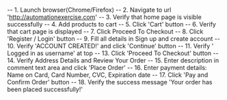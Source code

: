 -- 1. Launch browser(Chrome/Firefox)
-- 2. Navigate to url 'http://automationexercise.com'
-- 3. Verify that home page is visible successfully
-- 4. Add products to cart
-- 5. Click 'Cart' button
-- 6. Verify that cart page is displayed
-- 7. Click Proceed To Checkout
-- 8. Click 'Register / Login' button
-- 9. Fill all details in Sign up and create account
-- 10. Verify 'ACCOUNT CREATED!' and click 'Continue' button
-- 11. Verify ' Logged in as username' at top
-- 13. Click 'Proceed To Checkout' button
-- 14. Verify Address Details and Review Your Order
-- 15. Enter description in comment text area and click 'Place Order'
-- 16. Enter payment details: Name on Card, Card Number, CVC, Expiration date
-- 17. Click 'Pay and Confirm Order' button
-- 18. Verify the success message 'Your order has been placed successfully!'

